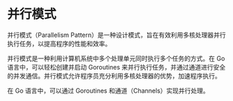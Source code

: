 # 并行模式

并行模式（Parallelism Pattern）是一种设计模式，旨在有效利用多核处理器并行执行任务，以提高程序的性能和效率。

并行模式是一种利用计算机系统中多个处理单元同时执行多个任务的方式。在 Go 语言中，可以轻松创建并启动 Goroutines 来并行执行任务，并通过通道进行安全的并发通信。并行模式允许程序员充分利用多核处理器的优势，加速程序执行。

在 Go 语言中，可以通过 Goroutines 和通道（Channels）实现并行处理。
